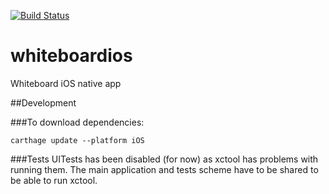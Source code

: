 [![Build Status](https://travis-ci.org/pivotal-sydney/whiteboardios.svg?branch=master)](https://travis-ci.org/pivotal-sydney/whiteboardios)

# whiteboardios
Whiteboard iOS native app

##Development

###To download dependencies:
```
carthage update --platform iOS
```

###Tests
UITests has been disabled (for now) as xctool has problems with running them.
The main application and tests scheme have to be shared to be able to run xctool. 
